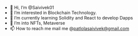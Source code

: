 - 👋 Hi, I’m @Saivivek01
- 👀 I’m interested in Blockchain Technology.
- 🌱 I’m currently learning Solidity and React to develop Dapps
- 💞️ I’m into NFTs, Metaverse
- 📫 How to reach me mail me @patlolasaivivek@gmail.com

<!---
Saivivek01/Saivivek01 is a ✨ special ✨ repository because its `README.md` (this file) appears on your GitHub profile.
You can click the Preview link to take a look at your changes.
--->

